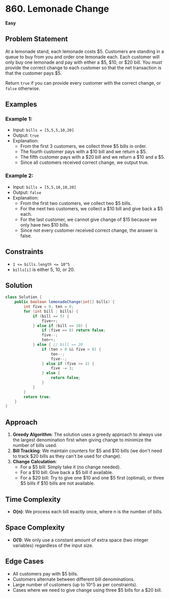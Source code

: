 # 860. Lemonade Change
**Easy**

## Problem Statement
At a lemonade stand, each lemonade costs $5. Customers are standing in a queue to buy from you and order one lemonade each. Each customer will only buy one lemonade and pay with either a $5, $10, or $20 bill. You must provide the correct change to each customer so that the net transaction is that the customer pays $5.

Return `true` if you can provide every customer with the correct change, or `false` otherwise.

## Examples
### Example 1:
- Input: `bills = [5,5,5,10,20]`
- Output: `true`
- Explanation: 
  - From the first 3 customers, we collect three $5 bills in order.
  - The fourth customer pays with a $10 bill and we return a $5.
  - The fifth customer pays with a $20 bill and we return a $10 and a $5.
  - Since all customers received correct change, we output true.

### Example 2:
- Input: `bills = [5,5,10,10,20]`
- Output: `false`
- Explanation: 
  - From the first two customers, we collect two $5 bills.
  - For the next two customers, we collect a $10 bill and give back a $5 each.
  - For the last customer, we cannot give change of $15 because we only have two $10 bills.
  - Since not every customer received correct change, the answer is false.
## Constraints
- `1 <= bills.length <= 10^5`
- `bills[i]` is either 5, 10, or 20.

## Solution
```java
class Solution {
    public boolean lemonadeChange(int[] bills) {
        int five = 0, ten = 0;
        for (int bill : bills) {
            if (bill == 5) {
                five++;
            } else if (bill == 10) {
                if (five == 0) return false;
                five--;
                ten++;
            } else { // bill == 20
                if (ten > 0 && five > 0) {
                    ten--;
                    five--;
                } else if (five >= 3) {
                    five -= 3;
                } else {
                    return false;
                }
            }
        }
        return true;
    }
}
```
## Approach
1. **Greedy Algorithm**: The solution uses a greedy approach to always use the largest denomination first when giving change to minimize the number of bills used.
2. **Bill Tracking**: We maintain counters for $5 and $10 bills (we don't need to track $20 bills as they can't be used for change).
3. **Change Calculation**:
   - For a $5 bill: Simply take it (no change needed).
   - For a $10 bill: Give back a $5 bill if available.
   - For a $20 bill: Try to give one $10 and one $5 first (optimal), or three $5 bills if $10 bills are not available.

## Time Complexity
- **O(n)**: We process each bill exactly once, where n is the number of bills.

## Space Complexity
- **O(1)**: We only use a constant amount of extra space (two integer variables) regardless of the input size.

## Edge Cases
- All customers pay with $5 bills.
- Customers alternate between different bill denominations.
- Large number of customers (up to 10^5 as per constraints).
- Cases where we need to give change using three $5 bills for a $20 bill.
